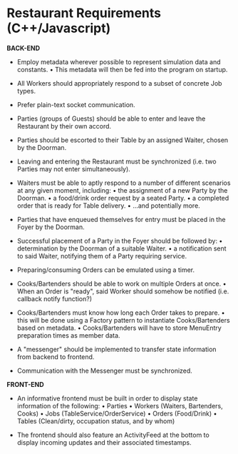 # Restaurant Requirements (C++/Javascript)

**BACK-END**

- Employ metadata wherever possible to represent simulation data and constants.
  • This metadata will then be fed into the program on startup.
- All Workers should appropriately respond to a subset of concrete Job types.

- Prefer plain-text socket communication.

- Parties (groups of Guests) should be able to enter and leave the Restaurant by their own accord.

- Parties should be escorted to their Table by an assigned Waiter, chosen by the Doorman.

- Leaving and entering the Restaurant must be synchronized (i.e. two Parties may not enter simultaneously).

- Waiters must be able to aptly respond to a number of different scenarios at any given moment, including:
  • the assignment of a new Party by the Doorman.
  • a food/drink order request by a seated Party.
  • a completed order that is ready for Table delivery.
  • ...and potentially more.

- Parties that have enqueued themselves for entry must be placed in the Foyer by the Doorman.

- Successful placement of a Party in the Foyer should be followed by:
  • determination by the Doorman of a suitable Waiter.
  • a notification sent to said Waiter, notifying them of a Party requiring service.

- Preparing/consuming Orders can be emulated using a timer.

- Cooks/Bartenders should be able to work on multiple Orders at once.
  • When an Order is "ready", said Worker should somehow be notified (i.e. callback notify function?)

- Cooks/Bartenders must know how long each Order takes to prepare.
  • this will be done using a Factory pattern to instantiate Cooks/Bartenders based on metadata.
  • Cooks/Bartenders will have to store MenuEntry preparation times as member data.

- A "messenger" should be implemented to transfer state information from backend to frontend.

- Communication with the Messenger must be synchronized.

**FRONT-END**

- An informative frontend must be built in order to display state information of the following:
  • Parties
  • Workers (Waiters, Bartenders, Cooks)
  • Jobs (TableService/OrderService)
  • Orders (Food/Drink)
  • Tables (Clean/dirty, occupation status, and by whom)

- The frontend should also feature an ActivityFeed at the bottom to display incoming updates and their associated timestamps.
